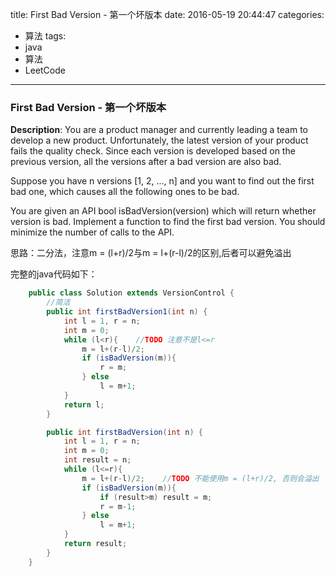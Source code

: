 




title: First Bad Version - 第一个坏版本
date: 2016-05-19 20:44:47
categories: 
- 算法
tags: 
- java
- 算法
- LeetCode
<!--updated: 2016-05-19 21:40:47-->
---

### First Bad Version - 第一个坏版本
**Description**: You are a product manager and currently leading a team to develop a new product. Unfortunately, the latest version of your product fails the quality check. Since each version is developed based on the previous version, all the versions after a bad version are also bad.

Suppose you have n versions [1, 2, ..., n] and you want to find out the first bad one, which causes all the following ones to be bad.

You are given an API bool isBadVersion(version) which will return whether version is bad. Implement a function to find the first bad version. You should minimize the number of calls to the API.

思路：二分法，注意m = (l+r)/2与m = l+(r-l)/2的区别,后者可以避免溢出

完整的java代码如下：

```java
	public class Solution extends VersionControl {
        //简洁
        public int firstBadVersion1(int n) {
            int l = 1, r = n;
            int m = 0;
            while (l<r){    //TODO 注意不是l<=r
                m = l+(r-l)/2;
                if (isBadVersion(m)){
                    r = m;
                } else
                    l = m+1;
            }
            return l;
        }

        public int firstBadVersion(int n) {
            int l = 1, r = n;
            int m = 0;
            int result = n;
            while (l<=r){
                m = l+(r-l)/2;    //TODO 不能使用m = (l+r)/2, 否则会溢出
                if (isBadVersion(m)){
                    if (result>m) result = m;
                    r = m-1;
                } else
                    l = m+1;
            }
            return result;
        }
    }
```
